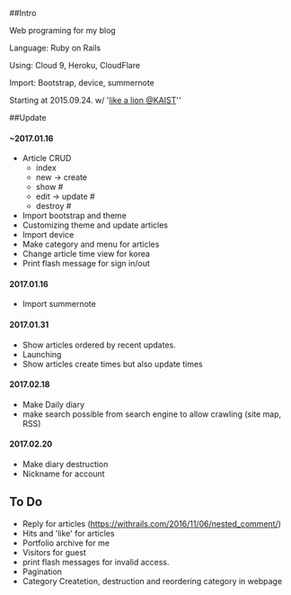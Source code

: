 ##Intro 

Web programing for my blog

Language: Ruby on Rails  

Using:  Cloud 9, Heroku, CloudFlare

Import: Bootstrap, device, summernote

Starting at 2015.09.24. w/ '[like a lion @KAIST](https://www.facebook.com/likelion.kaist)''

##Update

#### ~2017.01.16

- Article CRUD
  - index
  - new -> create 
  - show #
  - edit -> update # 
  - destroy #
- Import bootstrap and theme
- Customizing theme and update articles
- Import device
- Make category and menu for articles
- Change article time view for korea
- Print flash message for sign in/out

#### 2017.01.16

- Import summernote 

#### 2017.01.31

- Show articles ordered by recent updates. 
- Launching
- Show articles create times but also update times

#### 2017.02.18

- Make Daily diary
- make search possible from search engine to allow crawling (site map, RSS)

#### 2017.02.20

- Make diary destruction
- Nickname for account

## To Do


- Reply for articles (https://withrails.com/2016/11/06/nested_comment/)
- Hits and 'like' for articles
- Portfolio archive for me
- Visitors for guest
- print flash messages for invalid access.
- Pagination
- Category Createtion, destruction and reordering category in webpage

